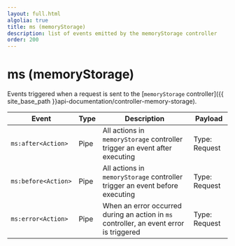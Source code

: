 ```yaml
---
layout: full.html
algolia: true
title: ms (memoryStorage)
description: list of events emitted by the memoryStorage controller
order: 200
---
```


# ms (memoryStorage)

Events triggered when a request is sent to the [`memoryStorage` controller]({{ site_base_path }}api-documentation/controller-memory-storage).

| Event | Type | Description | Payload |
|-------|------|-------------|---------|
|`ms:after<Action>` | Pipe | All actions in `memoryStorage` controller trigger an event after executing | Type: Request |
|`ms:before<Action>` | Pipe | All actions in `memoryStorage` controller trigger an event before executing | Type: Request |
| `ms:error<Action>` | Pipe | When an error occurred during an action in `ms` controller, an event error is triggered | Type: Request |